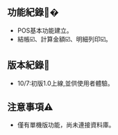 ## 功能紀錄🔧�
- POS基本功能建立。
- 結帳☑️、計算金額☑️、明細列印☑️。

## 版本紀錄📌
- 10/7:初版1.0上線,並供使用者體驗。

## 注意事項⚠️
- 僅有單機版功能，尚未連接資料庫。

